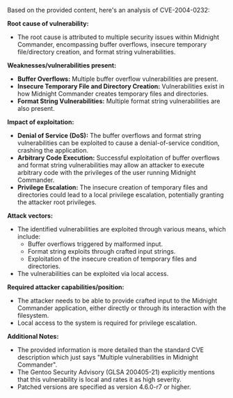 Based on the provided content, here's an analysis of CVE-2004-0232:

**Root cause of vulnerability:**

- The root cause is attributed to multiple security issues within Midnight Commander, encompassing buffer overflows, insecure temporary file/directory creation, and format string vulnerabilities.

**Weaknesses/vulnerabilities present:**

- **Buffer Overflows:** Multiple buffer overflow vulnerabilities are present.
- **Insecure Temporary File and Directory Creation:**  Vulnerabilities exist in how Midnight Commander creates temporary files and directories.
- **Format String Vulnerabilities:** Multiple format string vulnerabilities are also present.

**Impact of exploitation:**

- **Denial of Service (DoS):** The buffer overflows and format string vulnerabilities can be exploited to cause a denial-of-service condition, crashing the application.
- **Arbitrary Code Execution:** Successful exploitation of buffer overflows and format string vulnerabilities may allow an attacker to execute arbitrary code with the privileges of the user running Midnight Commander.
- **Privilege Escalation:** The insecure creation of temporary files and directories could lead to a local privilege escalation, potentially granting the attacker root privileges.

**Attack vectors:**

- The identified vulnerabilities are exploited through various means, which include:
    - Buffer overflows triggered by malformed input.
    - Format string exploits through crafted input strings.
    - Exploitation of the insecure creation of temporary files and directories.
- The vulnerabilities can be exploited via local access.

**Required attacker capabilities/position:**

- The attacker needs to be able to provide crafted input to the Midnight Commander application, either directly or through its interaction with the filesystem.
- Local access to the system is required for privilege escalation.

**Additional Notes:**

- The provided information is more detailed than the standard CVE description which just says "Multiple vulnerabilities in Midnight Commander".
- The Gentoo Security Advisory (GLSA 200405-21) explicitly mentions that this vulnerability is local and rates it as high severity.
- Patched versions are specified as version 4.6.0-r7 or higher.